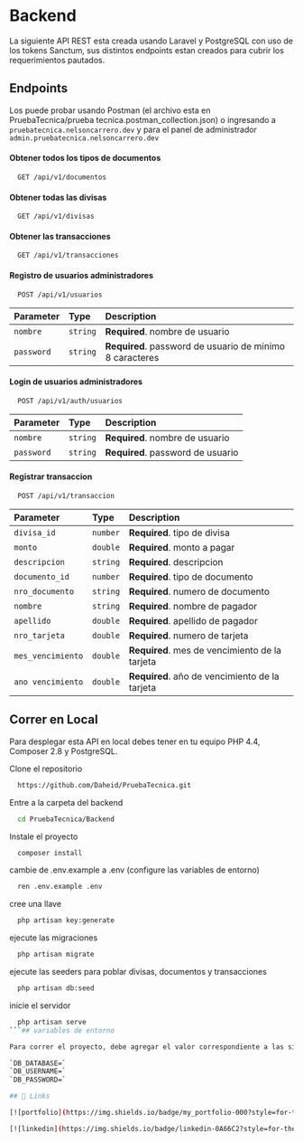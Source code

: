 # Backend

La siguiente API REST esta creada usando Laravel y PostgreSQL con uso de los tokens Sanctum, sus distintos endpoints estan creados para cubrir los requerimientos pautados.

## Endpoints

Los puede probar usando Postman (el archivo esta en PruebaTecnica/prueba tecnica.postman_collection.json) o ingresando a `pruebatecnica.nelsoncarrero.dev` y para el panel de administrador `admin.pruebatecnica.nelsoncarrero.dev`

#### Obtener todos los tipos de documentos

```http
  GET /api/v1/documentos
```

#### Obtener todas las divisas

```http
  GET /api/v1/divisas
```

#### Obtener las transacciones

```http
  GET /api/v1/transacciones
```

#### Registro de usuarios administradores

```http
  POST /api/v1/usuarios
```

| Parameter  | Type     | Description                                              |
| :--------- | :------- | :------------------------------------------------------- |
| `nombre`   | `string` | **Required**. nombre de usuario                          |
| `password` | `string` | **Required**. password de usuario de minimo 8 caracteres |

#### Login de usuarios administradores

```http
  POST /api/v1/auth/usuarios
```

| Parameter  | Type     | Description                       |
| :--------- | :------- | :-------------------------------- |
| `nombre`   | `string` | **Required**. nombre de usuario   |
| `password` | `string` | **Required**. password de usuario |

#### Registrar transaccion

```http
  POST /api/v1/transaccion
```

| Parameter         | Type     | Description                                    |
| :---------------- | :------- | :--------------------------------------------- |
| `divisa_id`       | `number` | **Required**. tipo de divisa                   |
| `monto`           | `double` | **Required**. monto a pagar                    |
| `descripcion`     | `string` | **Required**. descripcion                      |
| `documento_id`    | `number` | **Required**. tipo de documento                |
| `nro_documento`   | `string` | **Required**. numero de documento              |
| `nombre`          | `string` | **Required**. nombre de pagador                |
| `apellido`        | `double` | **Required**. apellido de pagador              |
| `nro_tarjeta`     | `double` | **Required**. numero de tarjeta                |
| `mes_vencimiento` | `double` | **Required**. mes de vencimiento de la tarjeta |
| `ano vencimiento` | `double` | **Required**. año de vencimiento de la tarjeta |

## Correr en Local

Para desplegar esta API en local debes tener en tu equipo PHP 4.4, Composer 2.8 y PostgreSQL.

Clone el repositorio

```bash
  https://github.com/Daheid/PruebaTecnica.git
```

Entre a la carpeta del backend

```bash
  cd PruebaTecnica/Backend
```

Instale el proyecto

```bash
  composer install
```

cambie de .env.example a .env (configure las variables de entorno)

```bash
  ren .env.example .env
```

cree una llave

```bash
  php artisan key:generate
```

ejecute las migraciones

```bash
  php artisan migrate
```

ejecute las seeders para poblar divisas, documentos y transacciones

```bash
  php artisan db:seed
```

inicie el servidor

````bash
  php artisan serve
```## variables de entorno

Para correr el proyecto, debe agregar el valor correspondiente a las siguientes variables.

`DB_DATABASE=`
`DB_USERNAME=`
`DB_PASSWORD=`

## 🔗 Links

[![portfolio](https://img.shields.io/badge/my_portfolio-000?style=for-the-badge&logo=ko-fi&logoColor=white)](https://www.nelsoncarrero.dev/)

[![linkedin](https://img.shields.io/badge/linkedin-0A66C2?style=for-the-badge&logo=linkedin&logoColor=white)](https://www.linkedin.com/in/nelson-carrero-96b984202/)
````

